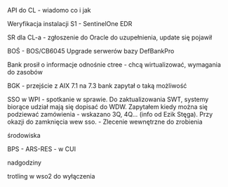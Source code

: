   

API do CL - wiadomo co i jak

Weryfikacja instalacji S1 - SentinelOne EDR

SR dla CL-a - zgłoszenie do Oracle do uzupełnienia, update się pojawił

BOŚ - BOS/CB6045 Upgrade serwerów bazy DefBankPro

Bank prosił o informacje odnośnie ctree - chcą wirtualizować, wymagania do zasobów

BGK - przejście z AIX 7.1 na 7.3 bank zapytał o taką możliwość

SSO w WPI - spotkanie w sprawie. Do zaktualizowania SWT, systemy biorące udział mają się dopisać do WDW. Zapytałem kiedy można się podziewać zamówienia - wskazano 3Q, 4Q… (info od Ezik Stęga). Przy okazji do zamknięcia wew sso. - Zlecenie wewnętrzne do zrobienia

  

środowiska

BPS - ARS-RES - w CUI

nadgodziny

  

trotling w wso2 do wyłączenia